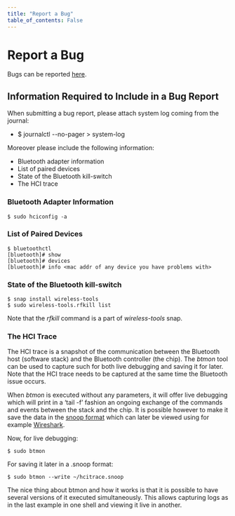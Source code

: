 ```yaml
---
title: "Report a Bug"
table_of_contents: False
---
```


# Report a Bug

Bugs can be reported [here](https://bugs.launchpad.net/snappy-hwe-snaps/+filebug).

## Information Required to Include in a Bug Report

When submitting a bug report, please attach system log coming from the journal:

 * $ journalctl --no-pager > system-log

Moreover please include the following information:

 * Bluetooth adapter information
 * List of paired devices
 * State of the Bluetooth kill-switch
 * The HCI trace

### Bluetooth Adapter Information

```
$ sudo hciconfig -a
```

### List of Paired Devices

```
$ bluetoothctl
[bluetooth]# show
[bluetooth]# devices
[bluetooth]# info <mac addr of any device you have problems with>
```

### State of the Bluetooth kill-switch

```
$ snap install wireless-tools
$ sudo wireless-tools.rfkill list
```

Note that the *rfkill* command is a part of *wireless-tools* snap.

### The HCI Trace

The HCI trace is a snapshot of the communication between the Bluetooth host
(software stack) and the Bluetooth controller (the chip). The *btmon* tool can
be used to capture such for both live debugging and saving it for later. Note
that the HCI trace needs to be captured at the same time the Bluetooth issue
occurs.

When *btmon* is executed without any parameters, it will offer live debugging
which will print in a ‘tail -f’ fashion an ongoing exchange of the commands and
events between the stack and the chip. It is possible however to make it save
the data in the [snoop format](https://tools.ietf.org/html/rfc1761) which can
later be viewed using for example [Wireshark](https://www.wireshark.org).

Now, for live debugging:

```
$ sudo btmon
```

For saving it later in a .snoop format:

```
$ sudo btmon --write ~/hcitrace.snoop
```

The nice thing about btmon and how it works is that it is possible to have
several versions of it executed simultaneously. This allows capturing logs as
in the last example in one shell and viewing it live in another.
